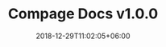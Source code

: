 ---
title: "Compage Docs v1.0.0"
date: 2018-12-29T11:02:05+06:00
description: "Compage User Guide doc"
type : "docs"
draft: false
ignoreSearch: false
---